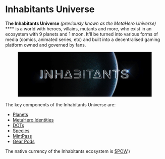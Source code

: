 # Inhabitants Universe

**The Inhabitants Universe** _(previously known as the MetaHero Universe)_ **** is a world with heroes, villains, mutants and more, who exist in an ecosystem with 9 planets and 1 moon. It'll be turned into various forms of media (comics, animated series, etc) and built into a decentralised gaming platform owned and governed by fans.

<figure><img src="../../../.gitbook/assets/banner-Inhabitants" alt=""><figcaption></figcaption></figure>

The key components of the Inhabitants Universe are:

* [Planets](planets.md)
* [MetaHero Identities](identities.md)
* [DOTs](DOTs.md)
* [Species](species.md)
* [MintPass](mintpass/)
* [Gear Pods](gear-pods.md)

The native currency of the Inhabitants ecosystem is [$POW](POW.md).\
